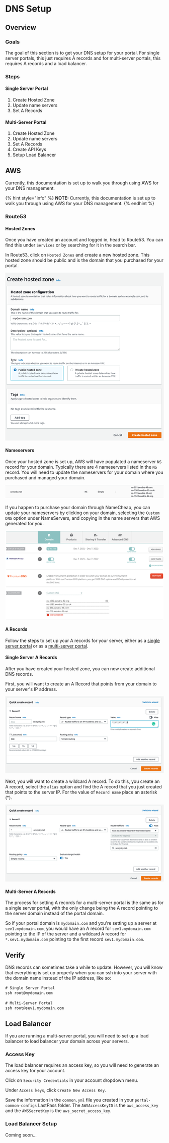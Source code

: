 # DNS Setup

## Overview

### Goals

The goal of this section is to get your DNS setup for your portal. For single server portals, this just requires A records and for multi-server portals, this requires A records and a load balancer.

### Steps

#### Single Server Portal

1. Create Hosted Zone
2. Update name servers
3. Set A Records

#### Multi-Server Portal

1. Create Hosted Zone
2. Update name servers
3. Set A Records
4. Create API Keys
5. Setup Load Balancer

## AWS

Currently, this documentation is set up to walk you through using AWS for your DNS management.

{% hint style="info" %}
**NOTE:** Currently, this documentation is set up to walk you through using AWS for your DNS management.
{% endhint %}

### Route53

#### Hosted Zones

Once you have created an account and logged in, head to Route53. You can find this under `Services` or by searching for it in the search bar.

In Route53, click on `Hosted Zones` and create a new hosted zone. This hosted zone should be public and is the domain that you purchased for your portal.

![](<../../.gitbook/assets/Hosted Zone Creation.png>)

#### Nameservers

Once your hosted zone is set up, AWS will have populated a nameserver `NS` record for your domain. Typically there are 4 nameservers listed in the `NS` record. You will need to update the nameservers for your domain where you purchased and managed your domain.&#x20;

![](<../../.gitbook/assets/Screen Shot 2022-01-21 at 10.40.10 AM.png>)

If you happen to purchase your domain through NameCheap, you can update your nameservers by clicking on your domain, selecting the `Custom DNS` option under NameServers, and copying in the name servers that AWS generated for you.

![](<../../.gitbook/assets/Screen Shot 2022-01-05 at 2.55.33 PM.png>)

#### A Records

Follow the steps to set up your A records for your server, either as a [single server portal](dns-setup.md#undefined) or as a [multi-server portal](dns-setup.md#multi-server-portal-a-records).

#### Single Server A Records

After you have created your hosted zone, you can now create additional DNS records.

First, you will want to create an A Record that points from your domain to your server's IP address.&#x20;

![](<../../.gitbook/assets/Route53 A record.png>)

Next, you will want to create a wildcard A record. To do this, you create an A record, select the `alias` option and find the A record that you just created that points to the server IP. For the value of `Record name` place an asterisk (\*).

![](<../../.gitbook/assets/Route53 Wildcard A record.png>)

#### Multi-Server A Records

The process for setting A records for a multi-server portal is the same as for a single server portal, with the only change being the A record pointing to the server domain instead of the portal domain.

So if your portal domain is `mydomain.com` and you're setting up a server at `sev1.mydomain.com`, you would have an A record for `sev1.mydomain.com` pointing to the IP of the server and a wildcard A record for `*.sev1.mydomain.com` pointing to the first record `sev1.mydomain.com`.

## Verify

DNS records can sometimes take a while to update. However, you will know that everything is set up properly when you can ssh into your server with the domain name instead of the IP address, like so:

```
# Single Server Portal
ssh root@mydomain.com

# Multi-Server Portal
ssh root@sev1.mydomain.com
```

## Load Balancer

If you are running a multi-server portal, you will need to set up a load balancer to load balancer your domain across your servers.

### Access Key

The load balancer requires an access key, so you will need to generate an access key for your account.

Click on `Security Credentials` in your account dropdown menu.

Under `Access keys`, click `Create New Access Key`.

Save the information in the `common.yml` file you created in your `portal-common-configs` LastPass folder. The `AWSAccessKeyID` is the `aws_access_key` and the `AWSSecretKey` is the `aws_secret_access_key`.

### Load Balancer Setup

Coming soon...

